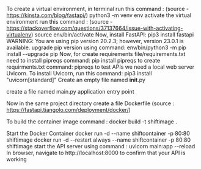 To create a virtual environment, in terminal run this command : (source - https://kinsta.com/blog/fastapi/)
        python3 -m venv env
activate the virtual environment run this command : (source - https://stackoverflow.com/questions/37137664/issue-with-activating-virtualenv)
        source env/bin/activate
Now, install FastAPI: 
        pip3 install fastapi
    WARNING: You are using pip version 20.2.3; however, version 23.0.1 is available.
    upgrade pip version using command:
        env/bin/python3 -m pip install --upgrade pip
Now, for create requirements file/requirements.txt need to install pipreqs command:
        pip install pipreqs
to create requirments.txt command:
        pipreqs
to test APIs we need a local web server Uvicorn. To install Uvicorn, run this command:
        pip3 install "uvicorn[standard]"
Create an empty file named __init__.py

create a file named main.py application entry point

Now in the same project directory create a file Dockerfile (source : https://fastapi.tiangolo.com/deployment/docker/)

To build the container image command : 
        docker build -t shiftimage .

Start the Docker Container
        docker run -d --name shiftcontainer -p 80:80 shiftimage
        docker run -d  --restart always --name shiftcontainer -p 80:80 shiftimage
start the API server using command :
        uvicorn main:app --reload
In browser, navigate to http://localhost:8000 to confirm that your API is working
